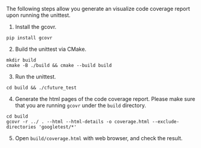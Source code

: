 The following steps allow you generate an visualize code coverage report upon running the unittest.
1. Install the gcovr.
```shell
pip install gcovr
```
2. Build the unittest via CMake.
```shell
mkdir build
cmake -B ./build && cmake --build build
```
3. Run the unittest.
```shell
cd build && ./cfuture_test
```
4. Generate the html pages of the code coverage report. Please make sure that you are running `gcovr` under the `build` directory.
```shell
cd build
gcovr -r ../ . --html --html-details -o coverage.html --exclude-directories 'googletest/*'
```
5. Open `build/coverage.html` with web browser, and check the result.